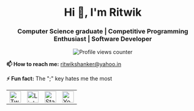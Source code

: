 <div align="center">
  <h1>Hi 👋, I'm Ritwik</h1>
  <h3>
    Computer Science graduate | Competitive Programming Enthusiast | Software Developer
  </h3>
</div>

<p align="center">
  <img src="https://komarev.com/ghpvc/?username=ritwikshanker&color=blueviolet" alt="Profile views counter" />
</p>

<p><b>📫 How to reach me:</b> <a href="mailto:ritwikshanker@yahoo.in">ritwikshanker@yahoo.in</a></p>

<p><b>⚡ Fun fact:</b> The ";" key hates me the most</p>
<table align="center" cellspacing="10">
  <tr>
    <td><a href="https://twitter.com/ritwikshanker" target="_blank" aria-label="Twitter"><img src="https://cdn.simpleicons.org/x/0A0A0A/FFFFFF" height="30" width="30" alt="Twitter / X" /></a></td>
    <td><a href="https://linkedin.com/in/ritwikshanker" target="_blank" aria-label="LinkedIn"><img src="https://content.linkedin.com/content/dam/me/business/en-us/amp/brand-site/v2/bg/LI-Bug.svg.original.svg" height="30" width="30" alt="LinkedIn" /></a></td>
    <td><a href="https://stackoverflow.com/users/7024091/ritwikshanker" target="_blank" aria-label="Stack Overflow"><img src="https://cdn.simpleicons.org/stackoverflow/F58025/F58025" height="30" width="30" alt="Stack Overflow" /></a></td>
    <td><a href="https://www.youtube.com/c/ritwikshanker" target="_blank" aria-label="YouTube"><img src="https://cdn.simpleicons.org/youtube/FF0000/FF0000" height="30" width="30" alt="YouTube" /></a></td>
  </tr>
</table>




